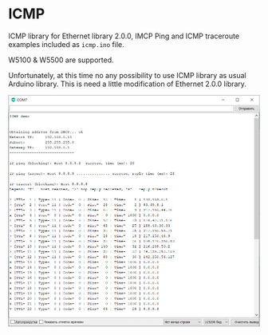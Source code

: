 # ICMP
ICMP library for Ethernet library 2.0.0, IMCP Ping and ICMP traceroute examples included as `icmp.ino` file.

W5100 & W5500 are supported.

Unfortunately, at this time no any possibility to use ICMP library as usual Arduino library. This is need a little modification of Ethernet 2.0.0 library.

![ICMP demo](../images/icmp_demo.png)
